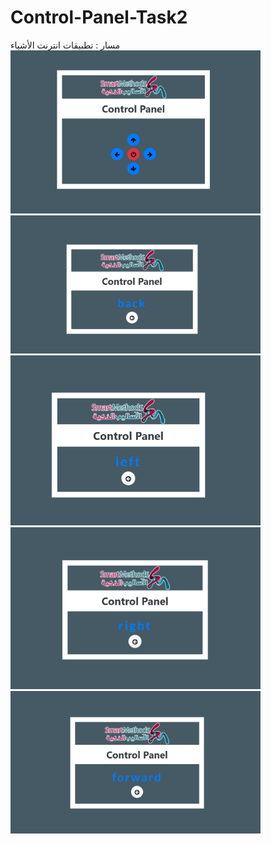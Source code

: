 # Control-Panel-Task2
مسار : تطبيقات انترنت الأشياء
<img src ="img/imagecontrolpanel.png" width=400>
<img src ="img/imagecontrolpanelback.png" width=400>
<img src ="img/imagecontrolpanelleft.png" width=400>
<img src ="img/imagecontrolpanelright.png" width=400>
<img src ="img/imagecontropanelforward.png" width=400>
